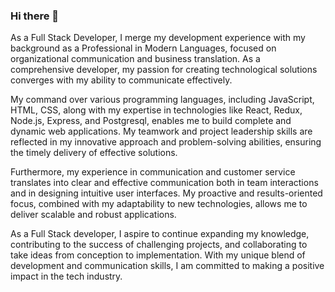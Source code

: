### Hi there 👋

As a Full Stack Developer, I merge my development experience with my background as a Professional in Modern Languages, focused on organizational communication and business translation. As a comprehensive developer, my passion for creating technological solutions converges with my ability to communicate effectively.

My command over various programming languages, including JavaScript, HTML, CSS, along with my expertise in technologies like React, Redux, Node.js, Express, and Postgresql, enables me to build complete and dynamic web applications. My teamwork and project leadership skills are reflected in my innovative approach and problem-solving abilities, ensuring the timely delivery of effective solutions.

Furthermore, my experience in communication and customer service translates into clear and effective communication both in team interactions and in designing intuitive user interfaces. My proactive and results-oriented focus, combined with my adaptability to new technologies, allows me to deliver scalable and robust applications.

As a Full Stack developer, I aspire to continue expanding my knowledge, contributing to the success of challenging projects, and collaborating to take ideas from conception to implementation. With my unique blend of development and communication skills, I am committed to making a positive impact in the tech industry.
